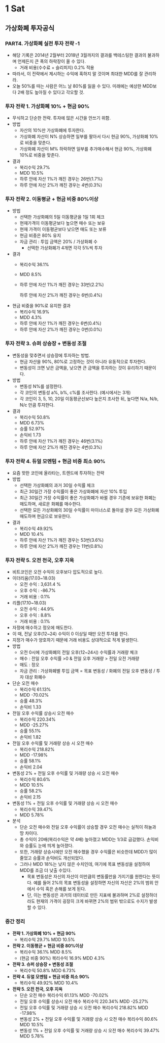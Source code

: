 # 1 Sat

## 가상화폐 투자공식

### PART4. 가상화폐 실전 투자 전략 -1

* 해당 기록은 2014년 2월부터 2018년 3월까지의 결과를 백테스팅한 결과의 불과하며 언제든지 큰 폭의 하락장이 올 수 있다.
  * 거래 비용\(수수료 + 슬리피지\) 0.2% 적용
* 따라서, 이 전략에서 제시하는 수익에 혹하지 말 것이며 최대한 MDD를 잘 관리하라.
* 오늘 50%를 따는 사람은 어느 날 80%를 잃을 수 있다. 미래에는 예상한 MDD보다 2배 정도 높아질 수 있다고 각오할 것.

### 투자 전략 1. 가상화폐 10% + 현금 90%

* 무식하고 단순한 전략. 투자에 많은 시간을 안쓰기 위함.
* 방법
  * 자산의 10%만 가상화폐에 투자한다.
  * 가상화폐 자산이 N% 상승하면 일부를 팔아서 다시 현금 90%, 가상화폐 10%로 비중을 맞춘다.
  * 가상화폐 자산이 M% 하락하면 일부를 추가매수해서 현금 90%, 가상화폐 10%로 비중을 맞춘다.
* 결과
  * 복리수익 29.7%
  * MDD 10.5%
  * 하루 안에 자산 1%가 깨진 경우는 26번\(1.7%\)
  * 하루 안에 자산 2%가 깨진 경우는 4번\(0.3%\)

### 투자 전략 2. 이동평균 + 현금 비중 80%이상

* 방법
  * 선택한 가상화폐의 5일 이동평균을 1일 1회 체크
  * 현재가격이 이동평균보다 높으면 매수 또는 보유
  * 현재 가격이 이동평균보다 낮으면 매도 또는 보류
  * 현금 비중은 80% 유지
  * 자금 관리 : 투입 금액은 20% / 가상화폐 수
    * 선택한 가상화폐가 4개면 각각 5%씩 투자
* 결과
  * 복리수익 36.1%
  * MDD 8.5%
  * 하루 안에 자산 1%가 깨진 경우는 33번\(2.2%\)

    하루 안에 자산 2%가 깨진 경우는 6번\(0.4%\)
* 현금 비중을 90%로 유지한 결과
  * 복리수익 16.9%
  * MDD 4.3%
  * 하루 안에 자산 1%가 깨진 경우는 6번\(0.4%\)
  * 하루 안에 자산 2%가 깨진 경우는 0번\(0.0%\)

### 투자 전략 3. 슈퍼 상승장 + 변동성 조절

* 변동성을 맞추면서 상승장에 투자하는 방법.
  * 현금 자산을 90%, 80%로 고정하는 것이 아니라 유동적으로 투자한다.
  * 변동성이 크면 낮은 금액을, 낮으면 큰 금액을 투자하는 것이 유리하기 때문이다.
* 방법
  * 변동성 N%를 설정한다.
  * 각 코인의 변동성 a%, b%, c%를 조사한다. \(예시에서는 3개\)
  * 각 코인이 3, 5, 10, 20일 이동평균선보다 높은지 조사한 뒤, 높다면 N/a, N/b, N/c 만큼 투자한다.
* 결과
  * 복리수익 50.8%
  * MDD 6.73%
  * 승률 52.97%
  * 손익비 1.73
  * 하루 안에 자산 1%가 깨진 경우는 46번\(3.1%\)
  * 하루 안에 자산 2%가 깨진 경우는 4번\(0.3%\)



### 투자 전략 4. 듀얼 모멘텀 + 현금 비중 최소 90%

* 요즘 핫한 코인에 올라타는, 트렌드에 투자하는 전략
* 방법
  * 선택한 가상화폐의 과거 30일 수익률 체크
  * 최근 30일간 가장 수익률이 좋은 가상화폐에 자산 10% 투입
  * 최근 30일간 가장 수익률이 좋은 가상화폐가 바뀔 경우 기존에 보유한 화폐는 매도하며, 새로운 화폐를 매수한다.
  * 선택한 모든 가상화폐의 30일 수익률이 마이너스로 돌아설 경우 모든 가상화폐 매도하며 현금으로 보유한다.
* 결과
  * 복리수익 49.92%
  * MDD 10.4%
  * 하루 안에 자산 1%가 깨진 경우는 53번\(3.6%\)
  * 하루 안에 자산 2%가 깨진 경우는 11번\(0.8%\)



### 투자 전략 5. 오전 천국, 오후 지옥

* 비트코인은 오전 수익이 오후보다 압도적으로 높다.
* 이더리움\(17.03~18.03\)
  * 오전 수익 : 3,631.4 %
  * 오후 수익 : -86.7%
  * 거래 비용 : 0.1%
* 리플\(17.10~18.03\)
  * 오전 수익 : 44.9%
  * 오후 수익 : 8.8%
  * 거래 비용 : 0.1%
* 자정에 매수하고 정오에 매도한다.
* 이 때, 전날 오후\(12~24\) 수익이 0 이상일 때만 오전 투자를 한다.
* 지정가 매수가 양호하기 때문에 거래 비용도 상대적으로 적게 발생한다.
* 방법
  * 오전 0시에 가상화폐의 전일 오후\(12~24시\) 수익률과 거래량 체크
  * 매수 : 전일 오후 수익률 &gt;0 & 전일 오후 거래량 &gt; 전일 오전 거래량
  * 매도 : 정오
  * 자금 관리 : 가상화폐별 투입 금액 = 목표 변동성 / 화폐의 전일 오후 변동성 / 투자 대상 화폐수
* 단순 오전 매수
  * 복리수익 61.13%
  * MDD -70.02%
  * 승률 48.3%
  * 손익비 1.33
* 전일 오후 수익률 상승시 오전 매수
  * 복리수익 220.34%
  * MDD -25.27%
  * 승률 55.1%
  * 손익비 1.82
* 전일 오후 수익률 및 거래량 상승 시 오전 매수
  * 복리수익 218.82%
  * MDD -17.98%
  * 승률 58.1%
  * 손익비 2.04
* 변동성 2% + 전일 오후 수익률 및 거래량 상승 시 오전 매수
  * 복리수익 80.6%
  * MDD 10.5%
  * 승률 58.2%
  * 손익비 2.15
* 변동성 1% + 전일 오후 수익률 및 거래량 상승 시 오전 매수
  * 복리수익 39.47%
  * MDD 5.78%
* 분석
  * 단순 오전 매수와 전일 오후 수익률이 상승할 경우 오전 매수는 실적이 하늘과 땅 차이다.
  * 총 수익이 20배\(복리수익은 약 4배\) 높아졌고 MDD는 1/3로 급감했다. 손익비와 승률도 눈에 띄게 높아졌다.
  * 또한, 거래량 상승시에만 오전 매수했을 경우 수익률은 비슷한데 MDD가 많이 줄었고 승률과 손익비도 개선되었다.
  * 그러나 MDD 18%는 낮지 않은 수치인데,  여기에 목표 변동성을 설정하여 MDD를 조금 더 낮출 수있다.
    * 목표 변동성은 자신의 자산이 이만큼의 변동률만을 가지기를 원한다는 뜻이다. 예를 들어 2%의 목표 변동성을 설정하면 자신의 자산은 2%의 범위 안에서 수익 혹은 손해를 보게 된다.
    * 단, 이는 변동성은 과거의 데이터로 만든 지표에 불과하며 2%로 설정하더라도 현재의 가격이 굉장히 크게 바뀌면 2%의 범위 밖으로도 수지가 발생할 수 있다.



### 중간 정리

* **전략 1. 가상화폐 10% + 현금 90%**
  * 복리수익 29.7% MDD 10.5%
* **전략 2. 이동평균 + 현금 비중 80%이상**
  * 복리수익 36.1% MDD 8.5%
  * \(현금 비중 90%\) 복리수익 16.9% MDD 4.3%
* **전략 3. 슈퍼 상승장 + 변동성 조절**
  * 복리수익 50.8% MDD 6.73%
* **전략 4. 듀얼 모멘텀 + 현금 비중 최소 90%**
  * 복리수익 49.92% MDD 10.4%
* **전략 5. 오전 천국, 오후 지옥**
  * 단순 오전 매수 복리수익 61.13% MDD -70.02%
  * 전일 오후 수익률 상승시 오전 매수 복리수익 220.34% MDD -25.27%
  * 전일 오후 수익률 및 거래량 상승 시 오전 매수 복리수익 218.82% MDD -17.98%
  * 변동성 2% + 전일 오후 수익률 및 거래량 상승 시 오전 매수 복리수익 80.6% MDD 10.5%
  * 변동성 1% + 전일 오후 수익률 및 거래량 상승 시 오전 매수 복리수익 39.47% MDD 5.78%



